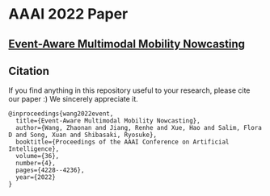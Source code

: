 # AAAI 2022 Paper
## [Event-Aware Multimodal Mobility Nowcasting](https://arxiv.org/pdf/2112.08443.pdf)

## Citation
If you find anything in this repository useful to your research, please cite our paper :) We sincerely appreciate it.
```
@inproceedings{wang2022event,
  title={Event-Aware Multimodal Mobility Nowcasting},
  author={Wang, Zhaonan and Jiang, Renhe and Xue, Hao and Salim, Flora D and Song, Xuan and Shibasaki, Ryosuke},
  booktitle={Proceedings of the AAAI Conference on Artificial Intelligence},
  volume={36},
  number={4},
  pages={4228--4236},
  year={2022}
}
```
